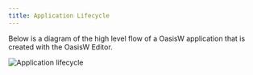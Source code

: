 ```yaml
---
title: Application Lifecycle
---
```


Below is a diagram of the high level flow of a OasisW application that is created with the OasisW Editor.

![Application lifecycle](/img/user-manual/scripting/application-lifecycle.png)
